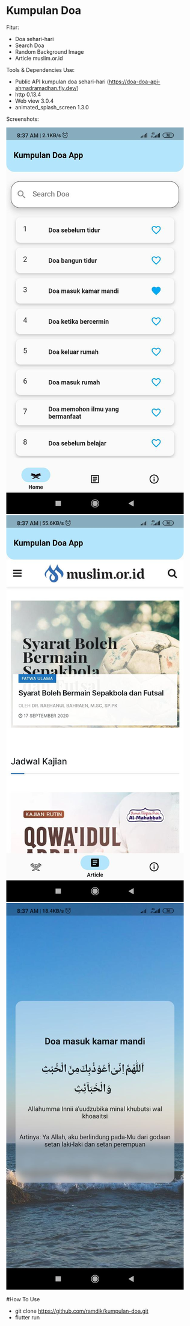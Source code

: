 # Kumpulan Doa

Fitur:
- Doa sehari-hari
- Search Doa
- Random Background Image
- Article muslim.or.id

Tools & Dependencies Use:
- Public API kumpulan doa sehari-hari (https://doa-doa-api-ahmadramadhan.fly.dev/)
- http 0.13.4
- Web view 3.0.4
- animated_splash_screen 1.3.0

Screenshots:

![Screenshot 1](images/ss1.jpg)
![Screenshot 2](images/ss2.jpg)
![Screenshot 3](images/ss3.jpg)

#How To Use
- git clone https://github.com/ramdik/kumpulan-doa.git
- flutter run
